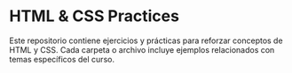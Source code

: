 # HTML & CSS Practices

Este repositorio contiene ejercicios y prácticas para reforzar conceptos de HTML y CSS.
Cada carpeta o archivo incluye ejemplos relacionados con temas específicos del curso.
